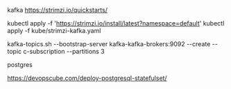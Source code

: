 
kafka
https://strimzi.io/quickstarts/


kubectl apply -f 'https://strimzi.io/install/latest?namespace=default'
kubectl apply -f kube/strimzi-kafka.yaml

kafka-topics.sh --bootstrap-server kafka-kafka-brokers:9092 --create --topic c-subscription --partitions 3

postgres

https://devopscube.com/deploy-postgresql-statefulset/